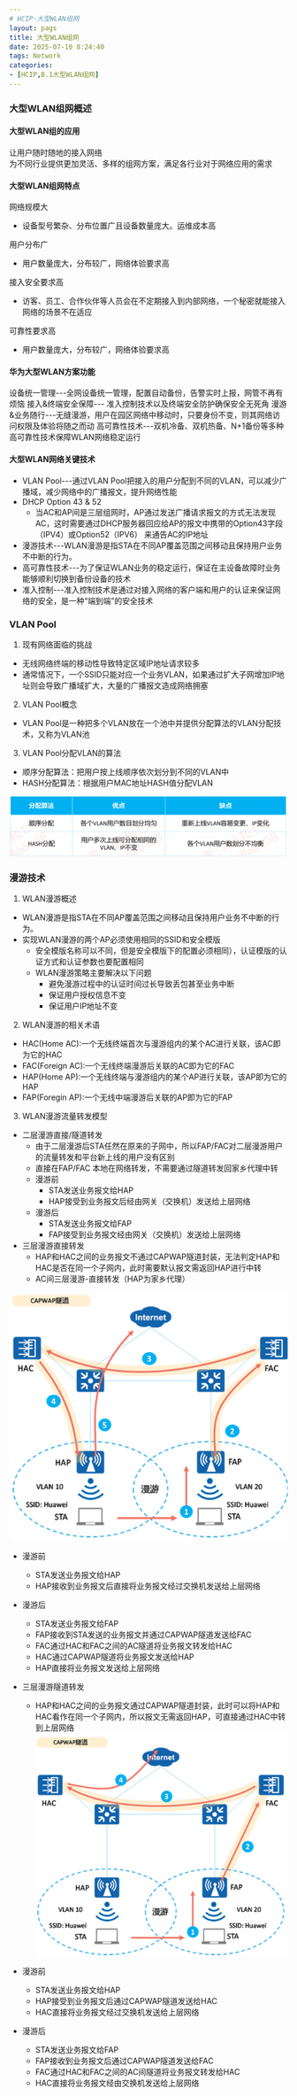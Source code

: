```yaml
---
# HCIP-大型WLAN组网
layout: pags
title: 大型WLAN组网
date: 2025-07-10 8:24:40
tags: Network
categories: 
- [HCIP,B.1大型WLAN组网]
---
```


### 大型WLAN组网概述

#### 大型WLAN组的应用

让用户随时随地的接入网络        
为不同行业提供更加灵活、多样的组网方案，满足各行业对于网络应用的需求        
<!-- more -->
#### 大型WLAN组网特点

网络规模大 
- 设备型号繁杂、分布位置广且设备数量庞大。运维成本高

用户分布广
- 用户数量庞大，分布较广，网络体验要求高

接入安全要求高
- 访客、员工、合作伙伴等人员会在不定期接入到内部网络，一个秘密就能接入网络的场景不在适应

可靠性要求高
- 用户数量庞大，分布较广，网络体验要求高

#### 华为大型WLAN方案功能

设备统一管理---全网设备统一管理，配置自动备份，告警实时上报，网管不再有烦恼
接入&终端安全保障--- 准入控制技术以及终端安全防护确保安全无死角
漫游&业务随行---无缝漫游，用户在园区网络中移动时，只要身份不变，则其网络访问权限及体验将随之而动
高可靠性技术---双机冷备、双机热备、N+1备份等多种高可靠性技术保障WLAN网络稳定运行

#### 大型WLAN网络关键技术

- VLAN Pool---通过VLAN Pool把接入的用户分配到不同的VLAN，可以减少广播域，减少网络中的广播报文，提升网络性能
- DHCP Option 43 & 52
  - 当AC和AP间是三层组网时，AP通过发送广播请求报文的方式无法发现AC，这时需要通过DHCP服务器回应给AP的报文中携带的Option43字段（IPV4）或Option52（IPV6） 来通告AC的IP地址
- 漫游技术---WLAN漫游是指STA在不同AP覆盖范围之间移动且保持用户业务不中断的行为。
- 高可靠性技术---为了保证WLAN业务的稳定运行，保证在主设备故障时业务能够顺利切换到备份设备的技术
- 准入控制---准入控制技术是通过对接入网络的客户端和用户的认证来保证网络的安全，是一种“端到端”的安全技术

### VLAN Pool

1. 现有网络面临的挑战
  - 无线网络终端的移动性导致特定区域IP地址请求较多
  - 通常情况下，一个SSID只能对应一个业务VLAN，如果通过扩大子网增加IP地址则会导致广播域扩大，大量的广播报文造成网络拥塞

2. VLAN Pool概念
  - VLAN Pool是一种把多个VLAN放在一个池中并提供分配算法的VLAN分配技术，又称为VLAN池

3. VLAN Pool分配VLAN的算法
  - 顺序分配算法：把用户按上线顺序依次划分到不同的VLAN中
  - HASH分配算法：根据用户MAC地址HASH值分配VLAN

![命令](../imgs/WLAN/VLANPool.png)

### 漫游技术

1. WLAN漫游概述
- WLAN漫游是指STA在不同AP覆盖范围之间移动且保持用户业务不中断的行为。
- 实现WLAN漫游的两个AP必须使用相同的SSID和安全模版
  - 安全模版名称可以不同，但是安全模版下的配置必须相同），认证模版的认证方式和认证参数也要配置相同
  - WLAN漫游策略主要解决以下问题
    - 避免漫游过程中的认证时间过长导致丢包甚至业务中断
    - 保证用户授权信息不变
    -  保证用户IP地址不变

2. WLAN漫游的相关术语
- HAC(Home AC):一个无线终端首次与漫游组内的某个AC进行关联，该AC即为它的HAC
- FAC(Foreign AC):一个无线终端漫游后关联的AC即为它的FAC
- HAP(Home AP):一个无线终端与漫游组内的某个AP进行关联，该AP即为它的HAP
- FAP(Foregin AP):一个无线中端漫游后关联的AP即为它的FAP

3. WLAN漫游流量转发模型
- 二层漫游直接/隧道转发
  - 由于二层漫游后STA任然在原来的子网中，所以FAP/FAC对二层漫游用户的流量转发和平台新上线的用户没有区别
  - 直接在FAP/FAC 本地在网络转发，不需要通过隧道转发回家乡代理中转
  - 漫游前
    - STA发送业务报文给HAP
    - HAP接受到业务报文后经由网关（交换机）发送给上层网络
  - 漫游后
    - STA发送业务报文给FAP
    - FAP接受到业务报文经由网关（交换机）发送给上层网络
- 三层漫游直接转发
  - HAP和HAC之间的业务报文不通过CAPWAP隧道封装，无法判定HAP和HAC是否在同一个子网内，此时需要默认报文需返回HAP进行中转
  - AC间三层漫游-直接转发（HAP为家乡代理） 

![命令](../imgs/WLAN/三层漫游.png)

- 漫游前
  - STA发送业务报文给HAP
  - HAP接收到业务报文后直接将业务报文经过交换机发送给上层网络
- 漫游后
  - STA发送业务报文给FAP
  - FAP接收到STA发送的业务报文并通过CAPWAP隧道发送给FAC
  - FAC通过HAC和FAC之间的AC隧道将业务报文转发给HAC
  - HAC通过CAPWAP隧道将业务报文发送给HAP
  - HAP直接将业务报文发送给上层网络

- 三层漫游隧道转发
  - HAP和HAC之间的业务报文通过CAPWAP隧道封装，此时可以将HAP和HAC看作在同一个子网内，所以报文无需返回HAP，可直接通过HAC中转到上层网络
![命令](../imgs/WLAN/三层漫游隧道转发.png)  

- 漫游前
  - STA发送业务报文给HAP
  - HAP接受到业务报文后通过CAPWAP隧道发送给HAC
  - HAC直接将业务报文经过交换机发送给上层网络
- 漫游后
  - STA发送业务报文给FAP
  - FAP接收到业务报文后通过CAPWAP隧道发送给FAC
  - FAC通过HAC和FAC之间的AC间隧道将业务报文转发给HAC
  - HAC直接将业务报文经由交换机发送给上层网络




